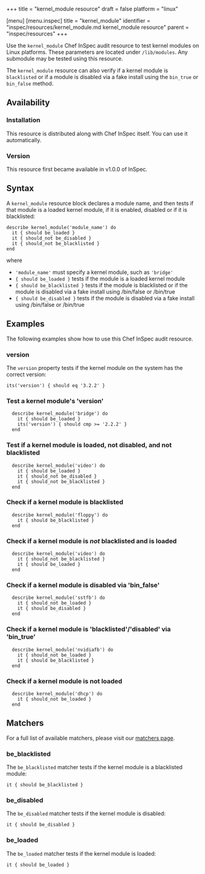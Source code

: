 +++
title = "kernel_module resource"
draft = false
platform = "linux"

[menu]
  [menu.inspec]
    title = "kernel_module"
    identifier = "inspec/resources/kernel_module.md kernel_module resource"
    parent = "inspec/resources"
+++


Use the `kernel_module` Chef InSpec audit resource to test kernel modules on Linux
platforms. These parameters are located under `/lib/modules`. Any submodule may
be tested using this resource.

The `kernel_module` resource can also verify if a kernel module is `blacklisted`
or if a module is disabled via a fake install using the `bin_true` or `bin_false`
method.


## Availability

### Installation

This resource is distributed along with Chef InSpec itself. You can use it automatically.

### Version

This resource first became available in v1.0.0 of InSpec.

## Syntax

A `kernel_module` resource block declares a module name, and then tests if that
module is a loaded kernel module, if it is enabled, disabled or if it is
blacklisted:

    describe kernel_module('module_name') do
      it { should be_loaded }
      it { should_not be_disabled }
      it { should_not be_blacklisted }
    end

where

* `'module_name'` must specify a kernel module, such as `'bridge'`
* `{ should be_loaded }` tests if the module is a loaded kernel module
* `{ should be_blacklisted }` tests if the module is blacklisted or if the module is disabled via a fake install using /bin/false or /bin/true
* `{ should be_disabled }` tests if the module is disabled via a fake install using /bin/false or /bin/true


## Examples

The following examples show how to use this Chef InSpec audit resource.

### version

The `version` property tests if the kernel module on the system has the correct version:

    its('version') { should eq '3.2.2' }

### Test a kernel module's 'version'

      describe kernel_module('bridge') do
        it { should be_loaded }
        its('version') { should cmp >= '2.2.2' }
      end

### Test if a kernel module is loaded, not disabled, and not blacklisted

      describe kernel_module('video') do
        it { should be_loaded }
        it { should_not be_disabled }
        it { should_not be_blacklisted }
      end

### Check if a kernel module is blacklisted

      describe kernel_module('floppy') do
        it { should be_blacklisted }
      end

### Check if  a kernel module is *not* blacklisted and is loaded

      describe kernel_module('video') do
        it { should_not be_blacklisted }
        it { should be_loaded }
      end

### Check if  a kernel module is disabled via 'bin_false'

      describe kernel_module('sstfb') do
        it { should_not be_loaded }
        it { should be_disabled }
      end

### Check if  a kernel module is 'blacklisted'/'disabled' via 'bin_true'

      describe kernel_module('nvidiafb') do
        it { should_not be_loaded }
        it { should be_blacklisted }
      end

### Check if  a kernel module is not loaded

      describe kernel_module('dhcp') do
        it { should_not be_loaded }
      end


## Matchers

For a full list of available matchers, please visit our [matchers page](https://www.inspec.io/docs/reference/matchers/).


### be_blacklisted

The `be_blacklisted` matcher tests if the kernel module is a blacklisted module:

    it { should be_blacklisted }

### be_disabled

The `be_disabled` matcher tests if the kernel module is disabled:

    it { should be_disabled }

### be_loaded

The `be_loaded` matcher tests if the kernel module is loaded:

    it { should be_loaded }
